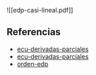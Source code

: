 ![[edp-casi-lineal.pdf]]

## Referencias
- [ecu-derivadas-parciales](./ecu-derivadas-parciales.md)
- [ecu-derivadas-parciales](./ecu-derivadas-parciales.md)
- [orden-edp](./orden-edp.md)
